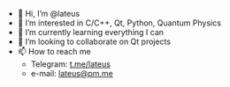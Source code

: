 - 👋 Hi, I’m @lateus
- 👀 I’m interested in C/C++, Qt, Python, Quantum Physics
- 🌱 I’m currently learning everything I can
- 💞️ I’m looking to collaborate on Qt projects
- 📫 How to reach me
    - Telegram: [t.me/lateus](https://t.me/lateus)
    - e-mail: lateus@pm.me

<!---
lateus/lateus is a ✨ special ✨ repository because its `README.md` (this file) appears on your GitHub profile.
You can click the Preview link to take a look at your changes.
--->
